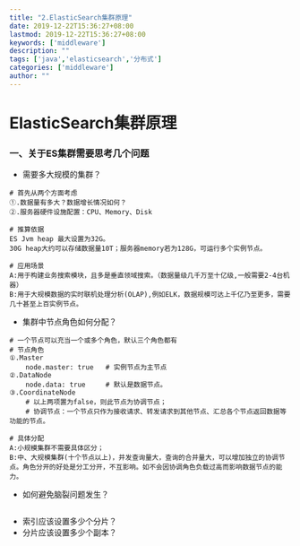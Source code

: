 ```yaml
---
title: "2.ElasticSearch集群原理"
date: 2019-12-22T15:36:27+08:00
lastmod: 2019-12-22T15:36:27+08:00
keywords: ['middleware']
description: ""
tags: ['java','elasticsearch','分布式']
categories: ['middleware']
author: ""
---
```

# ElasticSearch集群原理
### 一、关于ES集群需要思考几个问题
+ 需要多大规模的集群？

```shell
# 首先从两个方面考虑
①.数据量有多大？数据增长情况如何？
②.服务器硬件设施配置：CPU、Memory、Disk

# 推算依据
ES Jvm heap 最大设置为32G。
30G heap大约可以存储数据量10T；服务器memory若为128G，可运行多个实例节点。

# 应用场景
A:用于构建业务搜索模块，且多是垂直领域搜索。（数据量级几千万至十亿级,一般需要2-4台机器）
B:用于大规模数据的实时联机处理分析(OLAP),例如ELK，数据规模可达上千亿乃至更多，需要几十甚至上百实例节点。
```
+ 集群中节点角色如何分配？

```shell
# 一个节点可以充当一个或多个角色，默认三个角色都有
# 节点角色
①.Master
    node.master: true   # 实例节点为主节点
②.DataNode
    node.data: true     # 默认是数据节点。
③.CoordinateNode
    # 以上两项置为false，则此节点为协调节点；
    # 协调节点：一个节点只作为接收请求、转发请求到其他节点、汇总各个节点返回数据等功能的节点。
    
# 具体分配
A:小规模集群不需要具体区分；
B:中、大规模集群(十个节点以上)，并发查询量大，查询的合并量大，可以增加独立的协调节点。角色分开的好处是分工分开，不互影响。如不会因协调角色负载过高而影响数据节点的能力。
```
+ 如何避免脑裂问题发生？

```shell

```
+ 索引应该设置多少个分片？
+ 分片应该设置多少个副本？


